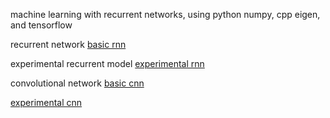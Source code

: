 machine learning with recurrent networks, using python numpy, cpp eigen, and tensorflow

recurrent network [basic rnn](https://github.com/noahhsmith/starid/blob/master/identification/rnn2.py)

experimental recurrent model [experimental rnn](https://github.com/noahhsmith/starid/blob/master/identification/rnn2b.py)

convolutional network [basic cnn](https://github.com/noahhsmith/starid/blob/master/identification/cnn2.py)

[experimental cnn](https://github.com/noahhsmith/starid/blob/master/identification/cnn2b.py)